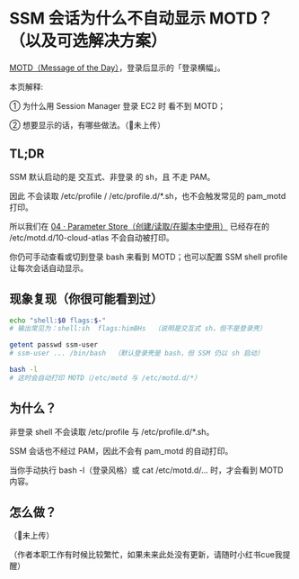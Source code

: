 # SSM 会话为什么不自动显示 MOTD？（以及可选解决方案）

[MOTD（Message of the Day）](./motd.md)，登录后显示的「登录横幅」。

本页解释:

① 为什么用 Session Manager 登录 EC2 时 看不到 MOTD；

② 想要显示的话，有哪些做法。（🙏未上传）

## TL;DR

SSM 默认启动的是 交互式、非登录 的 sh，且 不走 PAM。

因此 不会读取 /etc/profile / /etc/profile.d/*.sh，也不会触发常见的 pam_motd 打印。

所以我们在 [04 · Parameter Store（创建/读取/在脚本中使用）](../20250812_aws_ssm_01/04_parameter_store.md) 已经存在的 /etc/motd.d/10-cloud-atlas 不会自动被打印。

你仍可手动查看或切到登录 bash 来看到 MOTD；也可以配置 SSM shell profile 让每次会话自动显示。

## 现象复现（你很可能看到过）
```bash
echo "shell:$0 flags:$-"
# 输出常见为：shell:sh  flags:himBHs  （说明是交互式 sh，但不是登录壳）

getent passwd ssm-user
# ssm-user ... /bin/bash  （默认登录壳是 bash，但 SSM 仍以 sh 启动）

bash -l
# 这时会自动打印 MOTD（/etc/motd 与 /etc/motd.d/*）
```

## 为什么？

非登录 shell 不会读取 /etc/profile 与 /etc/profile.d/*.sh。

SSM 会话也不经过 PAM，因此不会有 pam_motd 的自动打印。

当你手动执行 bash -l（登录风格）或 cat /etc/motd.d/… 时，才会看到 MOTD 内容。

## 怎么做？
（🙏未上传）

（作者本职工作有时候比较繁忙，如果未来此处没有更新，请随时小红书cue我提醒）